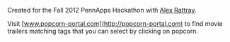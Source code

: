 Created for the Fall 2012 PennApps Hackathon with [Alex Rattray](http://alexrattray.com).

Visit [www.popcorn-portal.com](http://popcorn-portal.com) to find movie trailers matching tags that you can select by clicking on popcorn.